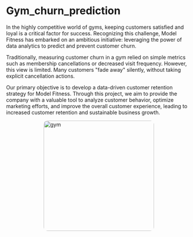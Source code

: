 # Gym_churn_prediction

In the highly competitive world of gyms, keeping customers satisfied and loyal is a critical factor for success. Recognizing this challenge, Model Fitness has embarked on an ambitious initiative: leveraging the power of data analytics to predict and prevent customer churn.

Traditionally, measuring customer churn in a gym relied on simple metrics such as membership cancellations or decreased visit frequency. However, this view is limited. Many customers "fade away" silently, without taking explicit cancellation actions.

Our primary objective is to develop a data-driven customer retention strategy for Model Fitness. Through this project, we aim to provide the company with a valuable tool to analyze customer behavior, optimize marketing efforts, and improve the overall customer experience, leading to increased customer retention and sustainable business growth.

<div style="display: flex; justify-content: center; align-items: center;">
  <img src="https://images.pexels.com/photos/260352/pexels-photo-260352.jpeg?auto=compress&cs=tinysrgb&w=1260&h=750&dpr=1" alt="gym" style="width: 300px; height: 300px; object-fit: cover; border-radius: 10px;">
</div>
